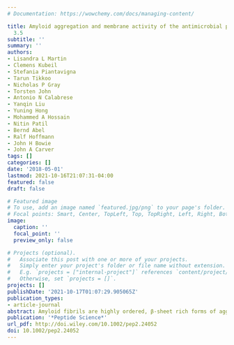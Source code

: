 ```yaml
---
# Documentation: https://wowchemy.com/docs/managing-content/

title: Amyloid aggregation and membrane activity of the antimicrobial peptide uperin
  3.5
subtitle: ''
summary: ''
authors:
- Lisandra L Martin
- Clemens Kubeil
- Stefania Piantavigna
- Tarun Tikkoo
- Nicholas P Gray
- Torsten John
- Antonio N Calabrese
- Yanqin Liu
- Yuning Hong
- Mohammed A Hossain
- Nitin Patil
- Bernd Abel
- Ralf Hoffmann
- John H Bowie
- John A Carver
tags: []
categories: []
date: '2018-05-01'
lastmod: 2021-10-16T21:07:31-04:00
featured: false
draft: false

# Featured image
# To use, add an image named `featured.jpg/png` to your page's folder.
# Focal points: Smart, Center, TopLeft, Top, TopRight, Left, Right, BottomLeft, Bottom, BottomRight.
image:
  caption: ''
  focal_point: ''
  preview_only: false

# Projects (optional).
#   Associate this post with one or more of your projects.
#   Simply enter your project's folder or file name without extension.
#   E.g. `projects = ["internal-project"]` references `content/project/deep-learning/index.md`.
#   Otherwise, set `projects = []`.
projects: []
publishDate: '2021-10-17T01:07:29.905065Z'
publication_types:
- article-journal
abstract: Amyloid fibrils are highly ordered, β-sheet rich forms of aggregated peptides and proteins that are associated with a variety of pathological human disorders, including Alzheimer's and Parkinson's diseases. Amyloid fibril-forming peptides may be functionally related to antimicrobial peptides, despite differing significantly in sequence and structure. Specifically, their interaction with lipid membranes has mechanistic similarities. The 17-amino acid peptide uperin 3.5 (U3.5) from an Australian amphibian is antimicrobial and amyloidogenic. Using a quartz crystal microbalance, we investigated the interaction of U3.5 with artificial membranes and found that (i) the membrane interaction of U3.5 is independent of the peptide's aggregation state, (ii) the presence of cholesterol in the membrane dramatically alters peptide–membrane interaction leading to a transmembrane pore-like arrangement of U3.5, and (iii) electrostatic interaction is important for the membrane activity of U3.5 whereby removal of the positive charge at position 7 of U3.5 enhanced its fibrillar aggregation and ablated its membrane interaction, i.e. there is an inverse relationship between the antimicrobial and amyloidogenic properties of U3.5.
publication: '*Peptide Science*'
url_pdf: http://doi.wiley.com/10.1002/pep2.24052
doi: 10.1002/pep2.24052
---
```


